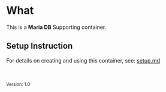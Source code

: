 
# What

This is a **Maria DB** Supporting container.

## Setup Instruction

For details on creating and using this container, see: [setup.md](https://github.com/NicoJanE/MariaDB/tree/master/Howtos/setup)


<br><br>
<small>Version: 1.0</small>

